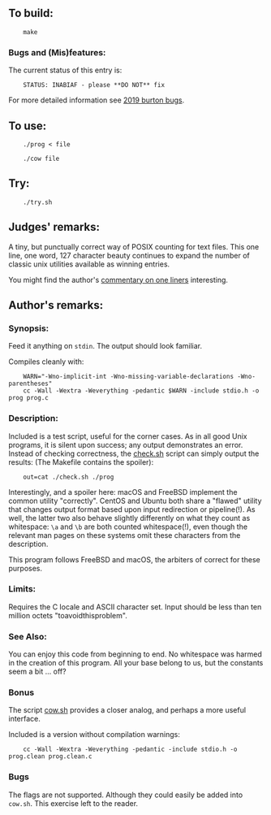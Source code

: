 ## To build:

``` <!---sh-->
    make
```


### Bugs and (Mis)features:

The current status of this entry is:

```
    STATUS: INABIAF - please **DO NOT** fix
```

For more detailed information see [2019 burton bugs](../../bugs.html#2019_burton).


## To use:

``` <!---sh-->
    ./prog < file

    ./cow file
```


## Try:

``` <!---sh-->
    ./try.sh
```


## Judges' remarks:

A tiny, but punctually correct way of POSIX counting for text files. This one
line, one word, 127 character beauty continues to expand the number of classic
unix utilities available as winning entries.

You might find the author's [commentary on one liners](on.one.liners.txt)
interesting.


## Author's remarks:

### Synopsis:

Feed it anything on `stdin`.
The output should look familiar.

Compiles cleanly with:

``` <!---sh-->
    WARN="-Wno-implicit-int -Wno-missing-variable-declarations -Wno-parentheses"
    cc -Wall -Wextra -Weverything -pedantic $WARN -include stdio.h -o prog prog.c
```

### Description:

Included is a test script, useful for the corner cases.  As in all good Unix
programs, it is silent upon success; any output demonstrates an error.  Instead
of checking correctness, the [check.sh](check.sh) script can simply output the
results:   (The Makefile contains the spoiler):

``` <!---sh-->
    out=cat ./check.sh ./prog
```

Interestingly, and a spoiler here: macOS and FreeBSD implement the common
utility "correctly".  CentOS and Ubuntu both share a "flawed" utility that
changes output format based upon input redirection or pipeline(!).  As well, the
latter two also behave slightly differently on what they count as whitespace:
`\a` and `\b` are both counted whitespace(!), even though the relevant man pages
on these systems omit these characters from the description.

This program follows FreeBSD and macOS, the arbiters of correct for these purposes.


### Limits:

Requires the C locale and ASCII character set.
Input should be less than ten million octets "toavoidthisproblem".


### See Also:

You can enjoy this code from beginning to end.
No whitespace was harmed in the creation of this program.
All your base belong to us, but the constants seem a bit ... off?


### Bonus

The script [cow.sh](cow.sh) provides a closer analog, and perhaps a more useful
interface.

Included is a version without compilation warnings:

``` <!---sh-->
    cc -Wall -Wextra -Weverything -pedantic -include stdio.h -o prog.clean prog.clean.c
```

### Bugs

The flags are not supported.  Although they could easily be added into `cow.sh`.
This exercise left to the reader.

<!--

    Copyright © 1984-2024 by Landon Curt Noll. All Rights Reserved.

    You are free to share and adapt this file under the terms of this license:

	Creative Commons Attribution-ShareAlike 4.0 International (CC BY-SA 4.0)

    For more information, see:

	https://creativecommons.org/licenses/by-sa/4.0/

-->
